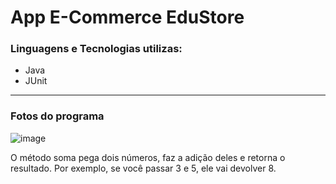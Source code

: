# App E-Commerce EduStore

### Linguagens e Tecnologias utilizas:
* Java
* JUnit

<hr>

### Fotos do programa
![image](https://github.com/user-attachments/assets/a1485488-54bb-4394-9361-fcb684b174c3)

O método soma pega dois números, faz a adição deles e retorna o resultado. Por exemplo, se você passar 3 e 5, ele vai devolver 8.








